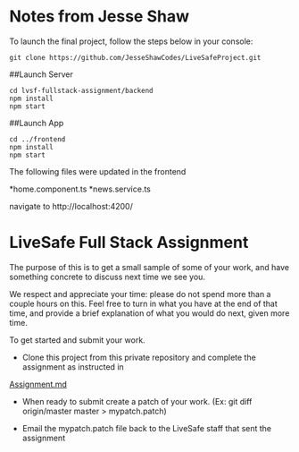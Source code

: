 # Notes from Jesse Shaw

To launch the final project, follow the steps below in your console:

```
git clone https://github.com/JesseShawCodes/LiveSafeProject.git 
```

##Launch Server

```
cd lvsf-fullstack-assignment/backend
npm install
npm start
```

##Launch App

```
cd ../frontend
npm install
npm start
```

The following files were updated in the frontend

*home.component.ts
*news.service.ts

navigate to http://localhost:4200/

# LiveSafe Full Stack Assignment

The purpose of this is to get a small sample of some of your work, and have something
concrete to discuss next time we see you.

We respect and appreciate your time: please do not spend more than a couple hours on
this. Feel free to turn in what you have at the end of that time, and provide a brief explanation of
what you would do next, given more time.

To get started and submit your work.

* Clone this project from this private repository and complete the assignment as instructed in

[Assignment.md](Assignment.md)

* When ready to submit create a patch of your work. (Ex: git diff origin/master master > mypatch.patch)

* Email the mypatch.patch file back to the LiveSafe staff that sent the assignment

